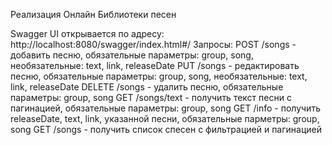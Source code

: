 Реализация Онлайн Библиотеки песен

Swagger UI открывается по адресу: http://localhost:8080/swagger/index.html#/
Запросы:
POST /songs - добавить песню, обязательные параметры: group, song, необязательные: text, link, releaseDate
PUT /songs - редактировать песню, обязательные параметры: group, song, необязательные: text, link, releaseDate
DELETE /songs - удалить песню, обязательные параметры: group, song
GET /songs/text - получить текст песни с пагинацией, обязательные параметры: group, song
GET /info - получить releaseDate, text, link, указанной песни, обязательные парметры: group, song
GET /songs - получить список спесен с фильтрацией и пагинацией
